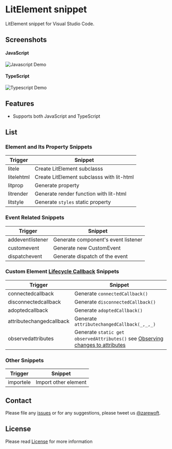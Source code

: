 # LitElement snippet

LitElement snippet for Visual Studio Code.

## Screenshots
#### JavaScript
![Javascript Demo](https://github.com/zarewoft/lit-element-snippet/raw/master/images/screenshot-js.gif)

#### TypeScript
![Typescript Demo](https://github.com/zarewoft/lit-element-snippet/raw/master/images/screenshot-ts.gif)

## Features

* Supports both JavaScript and TypeScript

## List

### Element and Its Property Snippets
| Trigger           | Snippet                                     |
|-------------------|---------------------------------------------|
| litele            | Create LitElement subclasss                 |
| litelehtml        | Create LitElement subclasss with lit-html   |
| litprop           | Generate property                           |
| litrender         | Generate render function with lit-html      |
| litstyle          | Generate `styles` static property           |


### Event Related Snippets

| Trigger           | Snippet                                     |
|-------------------|---------------------------------------------|
| addeventlistener  | Generate component's event listener         |
| customevent       | Generate new CustomEvent                    |
| dispatchevent     | Generate dispatch of the event              |


### Custom Element [Lifecycle Callback](https://developers.google.com/web/fundamentals/web-components/customelements#reactions) Snippets

| Trigger                  | Snippet                                     |
|--------------------------|---------------------------------------------|
| connectedcallback        | Generate `connectedCallback()`              |
| disconnectedcallback     | Generate `disconnectedCallback()`           |
| adoptedcallback          | Generate `adoptedCallback()`                |
| attributechangedcallback | Generate `attributechangedCallback(_,_,_)`  |
| observedattributes       | Generate `static get observedAttributes()` see [Observing changes to attributes](https://developers.google.com/web/fundamentals/web-components/customelements#attrchanges) |


### Other Snippets

| Trigger           | Snippet                             |
|-------------------|-------------------------------------|
| importele         | Import other element                |


## Contact

Please file any [issues](https://github.com/zarewoft/lit-element-snippet/issues) or for any suggestions, please tweet us [@zarewoft](https://twitter.com/zarewoft).


## License

Please read [License](https://github.com/onecentlin/laravel-blade-snippets-vscode/blob/master/LICENSE.md) for more information
